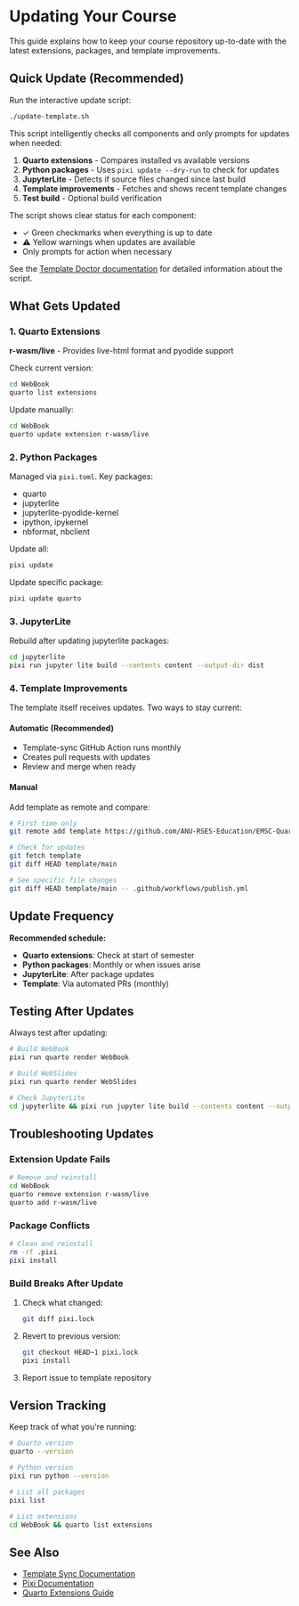 # Updating Your Course

This guide explains how to keep your course repository up-to-date with the latest extensions, packages, and template improvements.

## Quick Update (Recommended)

Run the interactive update script:

```bash
./update-template.sh
```

This script intelligently checks all components and only prompts for updates when needed:

1. **Quarto extensions** - Compares installed vs available versions
2. **Python packages** - Uses `pixi update --dry-run` to check for updates
3. **JupyterLite** - Detects if source files changed since last build
4. **Template improvements** - Fetches and shows recent template changes
5. **Test build** - Optional build verification

The script shows clear status for each component:
- ✓ Green checkmarks when everything is up to date
- ⚠ Yellow warnings when updates are available
- Only prompts for action when necessary

See the [Template Doctor documentation](https://anu-rses-education.github.io/EMSC-QuartoBook-Course/docs/template-doctor.html) for detailed information about the script.

## What Gets Updated

### 1. Quarto Extensions

**r-wasm/live** - Provides live-html format and pyodide support

Check current version:
```bash
cd WebBook
quarto list extensions
```

Update manually:
```bash
cd WebBook
quarto update extension r-wasm/live
```

### 2. Python Packages

Managed via `pixi.toml`. Key packages:
- quarto
- jupyterlite
- jupyterlite-pyodide-kernel
- ipython, ipykernel
- nbformat, nbclient

Update all:
```bash
pixi update
```

Update specific package:
```bash
pixi update quarto
```

### 3. JupyterLite

Rebuild after updating jupyterlite packages:

```bash
cd jupyterlite
pixi run jupyter lite build --contents content --output-dir dist
```

### 4. Template Improvements

The template itself receives updates. Two ways to stay current:

#### Automatic (Recommended)
- Template-sync GitHub Action runs monthly
- Creates pull requests with updates
- Review and merge when ready

#### Manual
Add template as remote and compare:

```bash
# First time only
git remote add template https://github.com/ANU-RSES-Education/EMSC-QuartoBook-Course.git

# Check for updates
git fetch template
git diff HEAD template/main

# See specific file changes
git diff HEAD template/main -- .github/workflows/publish.yml
```

## Update Frequency

**Recommended schedule:**

- **Quarto extensions**: Check at start of semester
- **Python packages**: Monthly or when issues arise
- **JupyterLite**: After package updates
- **Template**: Via automated PRs (monthly)

## Testing After Updates

Always test after updating:

```bash
# Build WebBook
pixi run quarto render WebBook

# Build WebSlides
pixi run quarto render WebSlides

# Check JupyterLite
cd jupyterlite && pixi run jupyter lite build --contents content --output-dir dist
```

## Troubleshooting Updates

### Extension Update Fails

```bash
# Remove and reinstall
cd WebBook
quarto remove extension r-wasm/live
quarto add r-wasm/live
```

### Package Conflicts

```bash
# Clean and reinstall
rm -rf .pixi
pixi install
```

### Build Breaks After Update

1. Check what changed:
   ```bash
   git diff pixi.lock
   ```

2. Revert to previous version:
   ```bash
   git checkout HEAD~1 pixi.lock
   pixi install
   ```

3. Report issue to template repository

## Version Tracking

Keep track of what you're running:

```bash
# Quarto version
quarto --version

# Python version
pixi run python --version

# List all packages
pixi list

# List extensions
cd WebBook && quarto list extensions
```

## See Also

- [Template Sync Documentation](https://anu-rses-education.github.io/EMSC-QuartoBook-Course/docs/template-sync.html)
- [Pixi Documentation](https://prefix.dev/docs/pixi/overview)
- [Quarto Extensions Guide](https://quarto.org/docs/extensions/)
